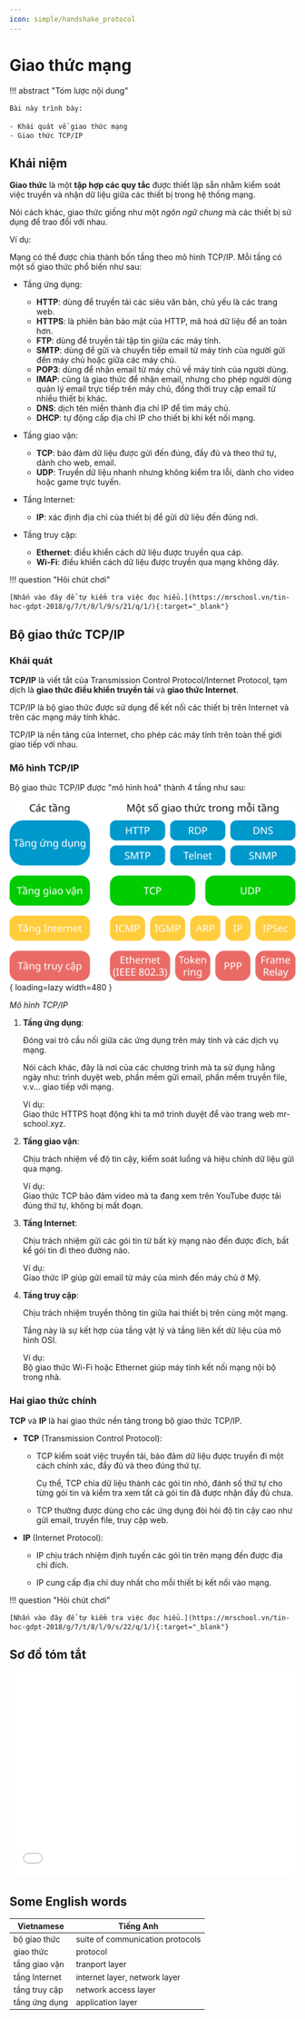 ```yaml
---
icon: simple/handshake_protocol
---
```


# Giao thức mạng

!!! abstract "Tóm lược nội dung"

    Bài này trình bày:

    - Khái quát về giao thức mạng
    - Giao thức TCP/IP

## Khái niệm

**Giao thức** là một **tập hợp các quy tắc** được thiết lập sẵn nhằm kiểm soát việc truyền và nhận dữ liệu giữa các thiết bị trong hệ thống mạng.

Nói cách khác, giao thức giống như một *ngôn ngữ chung* mà các thiết bị sử dụng để trao đổi với nhau.

Ví dụ:

Mạng có thể được chia thành bốn tầng theo mô hình TCP/IP. Mỗi tầng có một số giao thức phổ biến như sau:

- Tầng ứng dụng:

    - **HTTP**: dùng để truyền tải các siêu văn bản, chủ yếu là các trang web.
    - **HTTPS**: là phiên bản bảo mật của HTTP, mã hoá dữ liệu để an toàn hơn.
    - **FTP**: dùng để truyền tải tập tin giữa các máy tính.
    - **SMTP**: dùng để gửi và chuyển tiếp email từ máy tính của người gửi đến máy chủ hoặc giữa các máy chủ.
    - **POP3**: dùng để nhận email từ máy chủ về máy tính của người dùng.
    - **IMAP**: cũng là giao thức để nhận email, nhưng cho phép người dùng quản lý email trực tiếp trên máy chủ, đồng thời truy cập email từ nhiều thiết bị khác.
    - **DNS**: dịch tên miền thành địa chỉ IP để tìm máy chủ.
    - **DHCP**: tự động cấp địa chỉ IP cho thiết bị khi kết nối mạng.

- Tầng giao vận:

    - **TCP**: bảo đảm dữ liệu được gửi đến đúng, đầy đủ và theo thứ tự, dành cho web, email.
    - **UDP**: Truyền dữ liệu nhanh nhưng không kiểm tra lỗi, dành cho video hoặc game trực tuyến.

- Tầng Internet:
    
    - **IP**: xác định địa chỉ của thiết bị để gửi dữ liệu đến đúng nơi.

- Tầng truy cập:

    - **Ethernet**: điều khiển cách dữ liệu được truyền qua cáp.
    - **Wi-Fi**: điều khiển cách dữ liệu được truyền qua mạng không dây.

!!! question "Hỏi chút chơi"
    
    [Nhấn vào đây để tự kiểm tra việc đọc hiểu.](https://mrschool.vn/tin-hoc-gdpt-2018/g/7/t/8/l/9/s/21/q/1/){:target="_blank"}

## Bộ giao thức TCP/IP

### Khái quát

**TCP/IP** là viết tắt của Transmission Control Protocol/Internet Protocol, tạm dịch là **giao thức điều khiển truyền tải** và **giao thức Internet**.

TCP/IP là bộ giao thức được sử dụng để kết nối các thiết bị trên Internet và trên các mạng máy tính khác.

TCP/IP là nền tảng của Internet, cho phép các máy tính trên toàn thế giới giao tiếp với nhau.

### Mô hình TCP/IP

Bộ giao thức TCP/IP được "mô hình hoá" thành 4 tầng như sau:

![Mô hình TCP/IP](./network-protocols/tcp-ip-model.svg){ loading=lazy width=480 }

*Mô hình TCP/IP*

1. **Tầng ứng dụng**:

    Đóng vai trò cầu nối giữa các ứng dụng trên máy tính và các dịch vụ mạng.
        
    Nói cách khác, đây là nơi của các chương trình mà ta sử dụng hằng ngày như: trình duyệt web, phần mềm gửi email, phần mềm truyền file, v.v... giao tiếp với mạng.

    Ví dụ:  
    Giao thức HTTPS hoạt động khi ta mở trình duyệt để vào trang web mr-school.xyz.

2. **Tầng giao vận**:

    Chịu trách nhiệm về độ tin cậy, kiểm soát luồng và hiệu chỉnh dữ liệu gửi qua mạng.

    Ví dụ:  
    Giao thức TCP bảo đảm video mà ta đang xem trên YouTube được tải đúng thứ tự, không bị mất đoạn.

3. **Tầng Internet**:

    Chịu trách nhiệm gửi các gói tin từ bất kỳ mạng nào đến được đích, bất kể gói tin đi theo đường nào.

    Ví dụ:  
    Giao thức IP giúp gửi email từ máy của mình đến máy chủ ở Mỹ.

4. **Tầng truy cập**:
    
    Chịu trách nhiệm truyền thông tin giữa hai thiết bị trên cùng một mạng.

    Tầng này là sự kết hợp của tầng vật lý và tầng liên kết dữ liệu của mô hình OSI.
    
    Ví dụ:  
    Bộ giao thức Wi-Fi hoặc Ethernet giúp máy tính kết nối mạng nội bộ trong nhà.

### Hai giao thức chính

**TCP** và **IP** là hai giao thức nền tảng trong bộ giao thức TCP/IP.

- **TCP** (Transmission Control Protocol):

    - TCP kiểm soát việc truyền tải, bảo đảm dữ liệu được truyền đi một cách chính xác, đầy đủ và theo đúng thứ tự.
    
        Cụ thể, TCP chia dữ liệu thành các gói tin nhỏ, đánh số thứ tự cho từng gói tin và kiểm tra xem tất cả gói tin đã được nhận đầy đủ chưa.
    
    - TCP thường được dùng cho các ứng dụng đòi hỏi độ tin cậy cao như gửi email, truyền file, truy cập web.

- **IP** (Internet Protocol):

    - IP chịu trách nhiệm định tuyến các gói tin trên mạng đến được địa chỉ đích.

    - IP cung cấp địa chỉ duy nhất cho mỗi thiết bị kết nối vào mạng.

!!! question "Hỏi chút chơi"
    
    [Nhấn vào đây để tự kiểm tra việc đọc hiểu.](https://mrschool.vn/tin-hoc-gdpt-2018/g/7/t/8/l/9/s/22/q/1/){:target="_blank"}

## Sơ đồ tóm tắt

<div>
    <iframe style="width: 100%; height: 360px" frameBorder=0 src="../mindmaps/network-protocols.html">Sơ đồ tóm tắt</iframe>
</div>

## Some English words

| Vietnamese | Tiếng Anh | 
| --- | --- |
| bộ giao thức | suite of communication protocols |
| giao thức | protocol |
| tầng giao vận | tranport layer |
| tầng Internet | internet layer, network layer |
| tầng truy cập | network access layer |
| tầng ứng dụng | application layer |
